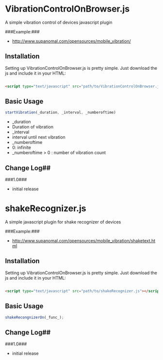 # VibrationControlOnBrowser.js #

A simple vibration control of devices javascript plugin

###Example:###
- http://www.supanomal.com/opensources/mobile_vibration/




## Installation ##
Setting up VibrationControlOnBrowser.js is pretty simple. Just download the js and include it in your HTML:

```HTML

<script type="text/javascript" src="path/to/VibrationControlOnBrowser.js"></script>

```


## Basic Usage ##

```javascript
startVibration(_duration, _interval, _numberoftime)
```
* _duration
 * Duration of vibration
* _interval
 * interval until next vibration
* _numberoftime
 * 0: infinite
 * _numberoftime > 0 : number of vibration count


## Change Log##

###1.0###
* initial release


# shakeRecognizer.js #

A simple javascript plugin for shake recognizer of devices

###Example:###
- http://www.supanomal.com/opensources/mobile_vibration/shaketext.html




## Installation ##
Setting up VibrationControlOnBrowser.js is pretty simple. Just download the js and include it in your HTML:

```HTML

<script type="text/javascript" src="path/to/shakeRecognizer.js"></script>

```


## Basic Usage ##

```javascript
shakeRecongnizerOn(_func_);
```



## Change Log##


###1.0###
* initial release
